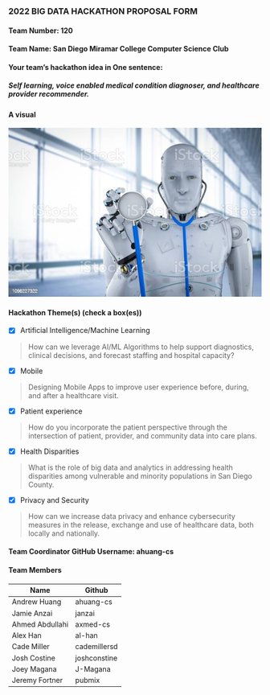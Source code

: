 ### 2022 BIG DATA HACKATHON PROPOSAL FORM

#### Team Number: 120

#### Team Name: San Diego Miramar College Computer Science Club
  
#### Your team’s hackathon idea in One sentence:
##### Self learning, voice enabled medical condition diagnoser, and healthcare provider recommender.


#### A visual
![robotdoc](https://raw.githubusercontent.com/BigDataForSanDiego/team120/main/images/robotdoc.jpg?raw=true "Robot Doctor")  

#### Hackathon Theme(s) (check a box(es))
- [X] Artificial Intelligence/Machine Learning 
> How can we leverage AI/ML Algorithms to help support diagnostics, clinical decisions, and forecast staffing and hospital capacity?
- [X] Mobile
> Designing Mobile Apps to improve user experience before, during, and after a healthcare visit.
- [X] Patient experience
> How do you incorporate the patient perspective through the intersection of patient, provider, and community data into care plans.
- [X] Health Disparities
> What is the role of big data and analytics in addressing health disparities among vulnerable and minority populations in San Diego County.
- [X] Privacy and Security
> How can we increase data privacy and enhance cybersecurity measures in the release, exchange and use of healthcare data, both locally and nationally.

#### Team Coordinator GitHub Username: ahuang-cs

#### Team Members
| Name | Github |
| - | - |
| Andrew Huang | ahuang-cs |
| Jamie Anzai | janzai |
| Ahmed Abdullahi | axmed-cs |
| Alex Han | al-han |
| Cade Miller | cademillersd |
| Josh Costine | joshconstine |
| Joey Magana | J-Magana |
| Jeremy Fortner | pubmix |

